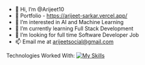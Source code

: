 - 👋 Hi, I’m @Arijeet10
- 💼 Portfolio - https://arijeet-sarkar.vercel.app/
- 👀 I’m interested in AI and Machine Learning
- 🌱 I’m currently learning Full Stack Development
- 🔎 I’m looking for full time Software Developer Job
- 📫 Email me at arijeetsocial@gmail.com

Technologies Worked With:
[![My Skills](https://skillicons.dev/icons?i=html,css,js,nodejs,express,react,redux,nextjs,tailwind,figma,prisma,mongodb,mysql,postgres,vercel,svelte,jest,githubactions)](https://arijeet-sarkar.vercel.app/)

<!---
Arijeet10/Arijeet10 is a ✨ special ✨ repository because its `README.md` (this file) appears on your GitHub profile.
You can click the Preview link to take a look at your changes.
--->
